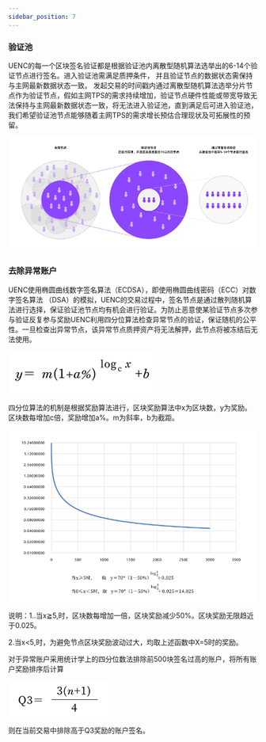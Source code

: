 ```yaml
---
sidebar_position: 7
---
```


### 验证池

UENC的每一个区块签名验证都是根据验证池内离散型随机算法选举出的6-14个验证节点进行签名。进入验证池需满足质押条件， 并且验证节点的数据状态需保持与主网最新数据状态一致。 发起交易的时间戳内通过离散型随机算法选举分片节点作为验证节点，假如主网TPS的需求持续增加，验证节点硬件性能或带宽导致无法保持与主网最新数据状态一致，将无法进入验证池，直到满足后可进入验证池，我们希望验证池节点能够随着主网TPS的需求增长预估合理现状及可拓展性的预留。

![Example banner](../assets/step.assets/8-12.png)

### 去除异常账户

UENC使用椭圆曲线数字签名算法（ECDSA），即使用椭圆曲线密码（ECC）对数字签名算法 （DSA）的模拟，UENC的交易过程中，签名节点是通过散列随机算法进行选择，保证验证池节点均有机会进行验证。为防止恶意使某验证节点多次参与验证反复参与奖励UENC利用四分位算法检查异常节点的验证，保证随机的公平性。一旦检查出异常节点，该异常节点质押资产将无法解押，此节点将被冻结后无法使用。

![Example banner](../assets/step.assets/8-2.png)
 
 四分位算法的机制是根据奖励算法进行，区块奖励算法中x为区块数，y为奖励。区块数每增加c倍，奖励增加a%。m为斜率，b为截距。
 
 ![Example banner](../assets/step.assets/8-3.png)
 
说明：1..当x≧5,时，区块数每增加一倍，区块奖励减少50%。区块奖励无限趋近于0.025。 

2.当x<5,时，为避免节点区块奖励波动过大，均取上述函数中X=5时的奖励。

对于异常账户采用统计学上的四分位数法排除前500块签名过高的账户，将所有账户奖励排序后计算

![Example banner](../assets/step.assets/8-4.png)
 
则在当前交易中排除高于Q3奖励的账户签名。
